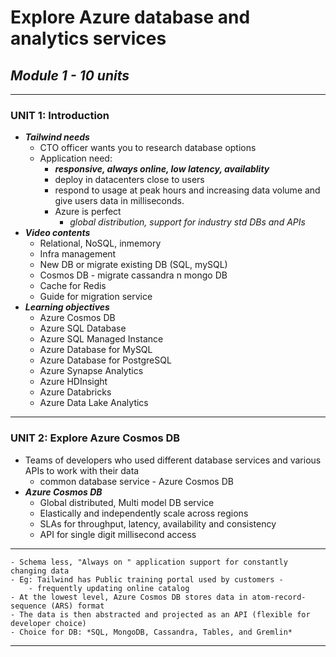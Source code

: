 # Explore Azure database and analytics services
## *Module 1 - 10 units*
---
### UNIT 1: Introduction
- ***Tailwind needs***
    - CTO officer wants you to research database options
    - Application need: 
        - ***responsive, always online, low latency, availablity***
        - deploy in datacenters close to users  
        - respond to usage at peak hours and increasing data volume and give users data in milliseconds. 
        - Azure is perfect 
            - *global distribution, support for industry std DBs and APIs*
- ***Video contents***
    - Relational, NoSQL, inmemory
    - Infra management 
    - New DB or migrate existing DB (SQL, mySQL)
    - Cosmos DB - migrate cassandra n mongo DB
    - Cache for Redis 
    - Guide for migration service
- ***Learning objectives***  
    - Azure Cosmos DB
    - Azure SQL Database
    - Azure SQL Managed Instance
    - Azure Database for MySQL
    - Azure Database for PostgreSQL
    - Azure Synapse Analytics
    - Azure HDInsight
    - Azure Databricks
    - Azure Data Lake Analytics



---
### UNIT 2: Explore Azure Cosmos DB
- Teams of developers who used different database services and various APIs to work with their data
    - common database service - Azure Cosmos DB
- ***Azure Cosmos DB*** 
    - Global distributed, Multi model DB service
    - Elastically and independently scale across regions
    - SLAs for throughput, latency, availability and consistency
    - API for single digit millisecond access
---
    - Schema less, "Always on " application support for constantly changing data
    - Eg: Tailwind has Public training portal used by customers - 
        - frequently updating online catalog 
    - At the lowest level, Azure Cosmos DB stores data in atom-record-sequence (ARS) format
    - The data is then abstracted and projected as an API (flexible for developer choice)
    - Choice for DB: *SQL, MongoDB, Cassandra, Tables, and Gremlin*
---
